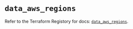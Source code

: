 # `data_aws_regions`

Refer to the Terraform Registory for docs: [`data_aws_regions`](https://registry.terraform.io/providers/hashicorp/aws/4.66.1/docs/data-sources/regions).
